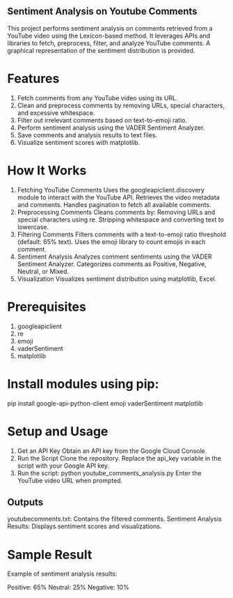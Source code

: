 ## Sentiment Analysis on Youtube Comments
This project performs sentiment analysis on comments retrieved from a YouTube video using the Lexicon-based method. It leverages APIs and libraries to fetch, preprocess, filter, and analyze YouTube comments. A graphical representation of the sentiment distribution is provided.

# Features
1. Fetch comments from any YouTube video using its URL.
2. Clean and preprocess comments by removing URLs, special characters, and excessive whitespace.
3. Filter out irrelevant comments based on text-to-emoji ratio.
4. Perform sentiment analysis using the VADER Sentiment Analyzer.
5. Save comments and analysis results to text files.
6. Visualize sentiment scores with matplotlib.

# How It Works
1. Fetching YouTube Comments
Uses the googleapiclient.discovery module to interact with the YouTube API.
Retrieves the video metadata and comments.
Handles pagination to fetch all available comments.
2. Preprocessing Comments
Cleans comments by:
Removing URLs and special characters using re.
Stripping whitespace and converting text to lowercase.
3. Filtering Comments
Filters comments with a text-to-emoji ratio threshold (default: 65% text).
Uses the emoji library to count emojis in each comment.
4. Sentiment Analysis
Analyzes comment sentiments using the VADER Sentiment Analyzer.
Categorizes comments as Positive, Negative, Neutral, or Mixed.
5. Visualization
Visualizes sentiment distribution using matplotlib, Excel.

# Prerequisites
1. googleapiclient
2. re
3. emoji
4. vaderSentiment
5. matplotlib

# Install modules using pip:
pip install google-api-python-client emoji vaderSentiment matplotlib

# Setup and Usage
1. Get an API Key
Obtain an API key from the Google Cloud Console.
2. Run the Script
Clone the repository.
Replace the api_key variable in the script with your Google API key.
3. Run the script:
python youtube_comments_analysis.py
Enter the YouTube video URL when prompted.

## Outputs
youtubecomments.txt: Contains the filtered comments.
Sentiment Analysis Results: Displays sentiment scores and visualizations.

# Sample Result
Example of sentiment analysis results:

Positive: 65%
Neutral: 25%
Negative: 10%

